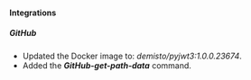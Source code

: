 
#### Integrations
##### GitHub
- Updated the Docker image to: *demisto/pyjwt3:1.0.0.23674*.
- Added the ***GitHub-get-path-data*** command.
